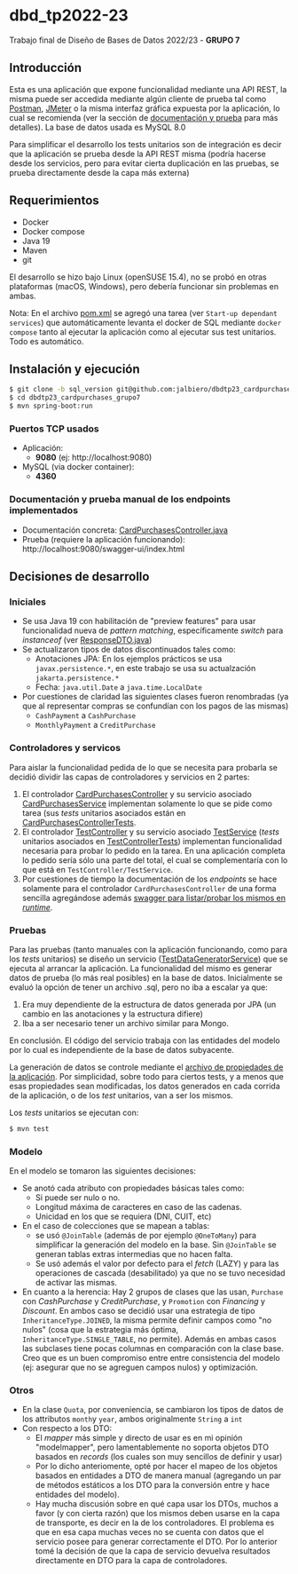 # dbd_tp2022-23

Trabajo final de Diseño de Bases de Datos 2022/23 - **GRUPO 7**

## Introducción

Esta es una aplicación que expone funcionalidad mediante una API REST, la misma puede ser accedida mediante algún cliente de prueba tal como [Postman](https://www.postman.com/), [JMeter](https://jmeter.apache.org/) o la misma interfaz gráfica expuesta por la aplicación, lo cual se recomienda (ver la sección de [documentación y prueba](#documentación-y-prueba-manual-de-los-endpoints-implementados) para más detalles). La base de datos usada es MySQL 8.0

Para simplificar el desarrollo los tests unitarios son de integración es decir que la aplicación se prueba desde la API REST misma (podría hacerse desde los servicios, pero para evitar cierta duplicación en las pruebas, se prueba directamente desde la capa más externa)

## Requerimientos

- Docker
- Docker compose
- Java 19
- Maven
- git

El desarrollo se hizo bajo Linux (openSUSE 15.4), no se probó en otras plataformas (macOS, Windows), pero debería funcionar sin problemas en ambas.

Nota: En el archivo [pom.xml](pom.xml) se agregó una tarea (ver `Start-up dependant services`) que automáticamente levanta el docker de SQL mediante `docker compose` tanto al ejecutar la aplicación como al ejecutar sus test unitarios. Todo es automático.

## Instalación y ejecución

```bash
$ git clone -b sql_version git@github.com:jalbiero/dbdtp23_cardpurchases_grupo7.git
$ cd dbdtp23_cardpurchases_grupo7
$ mvn spring-boot:run
```

### Puertos TCP usados

- Aplicación: 
  - **9080** (ej: http://localhost:9080)
- MySQL (via docker container): 
  - **4360**

### Documentación y prueba manual de los endpoints implementados

- Documentación concreta: [CardPurchasesController.java](src/main/java/com/tpdbd/cardpurchases/controllers/CardPurchasesController.java)
- Prueba (requiere la aplicación funcionando): http://localhost:9080/swagger-ui/index.html

## Decisiones de desarrollo

### Iniciales

- Se usa Java 19 con habilitación de "preview features" para usar funcionalidad nueva de _pattern matching_, específicamente _switch_ para _instanceof_ (ver [ResponseDTO.java](src/main/java/com/tpdbd/cardpurchases/dto/ResponseDTO.java))
- Se actualizaron tipos de datos discontinuados tales como:
  - Anotaciones JPA: En los ejemplos prácticos se usa `javax.persistence.*`, en este trabajo se usa su actualzación `jakarta.persistence.*`
  - Fecha: `java.util.Date` a `java.time.LocalDate`
- Por cuestiones de claridad las siguientes clases fueron renombradas (ya que al representar compras se confundían con los pagos de las mismas)
  - `CashPayment` a `CashPurchase`
  - `MonthlyPayment` a `CreditPurchase`

### Controladores y servicos

Para aislar la funcionalidad pedida de lo que se necesita para probarla se decidió dividir las capas de controladores y servicios en 2 partes:

1. El controlador [CardPurchasesController](src/main/java/com/tpdbd/cardpurchases/controllers/CardPurchasesController.java) y su servicio asociado [CardPurchasesService](src/main/java/com/tpdbd/cardpurchases/services/CardPurchasesService.java) implementan solamente lo que se pide como tarea (sus _tests_ unitarios asociados están en [CardPurchasesControllerTests](src/test/java/com/tpdbd/cardpurchases/CardPurchasesControllerTests.java).
2. El controlador [TestController](src/main/java/com/tpdbd/cardpurchases/controllers/TestController.java) y su servicio asociado [TestService](src/main/java/com/tpdbd/cardpurchases/services/TestService.java) (_tests_ unitarios asociados en [TestControllerTests](src/test/java/com/tpdbd/cardpurchases/TestControllerTests.java)) implementan funcionalidad necesaria para probar lo pedido en la tarea. En una aplicación completa lo pedido sería sólo una parte del total, el cual se complementaría con lo que está en `TestController/TestService`.
3. Por cuestiones de tiempo la documentación de los _endpoints_ se hace solamente para el controlador `CardPurchasesController` de una forma sencilla agregándose además [swagger para listar/probar los mismos en _runtime_](#documentación-y-prueba-manual-de-los-endpoints-implementados).

### Pruebas

Para las pruebas (tanto manuales con la aplicación funcionando, como para los _tests_ unitarios) se diseño un servicio ([TestDataGeneratorService](src/main/java/com/tpdbd/cardpurchases/services/TestDataGeneratorService.java)) que se ejecuta al arrancar la aplicación. La funcionalidad del mismo es generar datos de prueba (lo más real posibles) en la base de datos. Inicialmente se evaluó la opción de tener un archivo .sql, pero no iba a escalar ya que:
   
   1. Era muy dependiente de la estructura de datos generada por JPA (un cambio en las anotaciones y la estructura difiere)
   2. Iba a ser necesario tener un archivo similar para Mongo.

En conclusión. El código del servicio trabaja con las entidades del modelo por lo cual es independiente de la base de datos subyacente.

La generación de datos se controle mediante el [archivo de propiedades de la aplicación](src/main/resources/application.properties). Por simplicidad, sobre todo para ciertos tests, y a menos que esas propiedades sean modificadas, los datos generados en cada corrida de la aplicación, o de los _test_ unitarios, van a ser los mismos.

Los _tests_ unitarios se ejecutan con:

```bash
$ mvn test
```

### Modelo

En el modelo se tomaron las siguientes decisiones:

- Se anotó cada atributo con propiedades básicas tales como:
  - Si puede ser nulo o no.
  - Longitud máxima de caracteres en caso de las cadenas.
  - Unicidad en los que se requiera (DNI, CUIT, etc)
- En el caso de colecciones que se mapean a tablas:
  -  se usó `@JoinTable` (además de por ejemplo `@OneToMany`) para simplificar la generación del modelo en la base. Sin `@JoinTable` se generan tablas extras intermedias que no hacen falta.
  -  Se usó además el valor por defecto para el _fetch_ (LAZY) y para las operaciones de cascada (desabilitado) ya que no se tuvo necesidad de activar las mismas.
- En cuanto a la herencia: Hay 2 grupos de clases que las usan, `Purchase` con _CashPurchase_ y _CreditPurchase_, y `Promotion` con _Financing_ y _Discount_. En ambos caso se decidió usar una estrategia de tipo `InheritanceType.JOINED`, la misma permite definir campos como "no nulos" (cosa que la estrategia más óptima, `InheritanceType.SINGLE_TABLE`, no permite). Además en ambas casos las subclases tiene pocas columnas en comparación con la clase base. Creo que es un buen compromiso entre entre consistencia del modelo (ej: asegurar que no se agreguen campos nulos) y optimización.

### Otros

- En la clase `Quota`, por conveniencia, se cambiaron los tipos de datos de los attributos `month`y `year`, ambos originalmente `String` a `int`
- Con respecto a los DTO:
  - El _mapper_ más simple y directo de usar es en mi opinión "modelmapper", pero lamentablemente no soporta objetos DTO basados en _records_ (los cuales son muy sencillos de definir y usar)
  -  Por lo dicho anteriomente, opté por hacer el mapeo de los objetos basados en entidades a DTO de manera manual (agregando un par de métodos estáticos a los DTO para la conversión entre y hace entidades del modelo).
  -  Hay mucha discusión sobre en qué capa usar los DTOs, muchos a favor (y con cierta razón) que los mismos deben usarse en la capa de transporte, es decir en la de los controladores. El problema es que en esa capa muchas veces no se cuenta con datos que el servicio posee para generar correctamente el DTO. Por lo anterior tomé la decisión de que la capa de servicio devuelva resultados directamente en DTO para la capa de controladores.
  